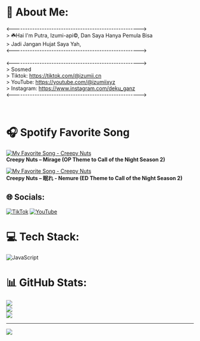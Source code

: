 # 💫 About Me:
<-----------------------------------------------------><br>> ☘️Hai I'm Putra, Izumi-api©, Dan Saya Hanya Pemula Bisa<br>> Jadi Jangan Hujat Saya Yah,<br><-----------------------------------------------------><br><br><-----------------------------------------------------><br>> Sosmed<br>> Tiktok: https://tiktok.com/@izumii.cn<br>> YouTube: https://youtube.com/@izumiixyz<br>> Instagram: https://www.instagram.com/deku_ganz<br><-----------------------------------------------------><br><br><br>

# 🎧 Spotify Favorite Song
[![My Favorite Song - Creepy Nuts](https://i.scdn.co/image/ab67616d0000b27365be90eeef17d56739f00906)](https://open.spotify.com/track/3GVNp2UgIp2TN3ra67cxdg)  
**Creepy Nuts – Mirage (OP Theme to Call of the Night Season 2)**

[![My Favorite Song - Creepy Nuts](https://i.scdn.co/image/ab67616d0000b273d303705b63b5c8ad1c796841)](https://open.spotify.com/track/1C5jZ3xvS4wSVt5pWfjRBX)  
**Creepy Nuts – 眠れ - Nemure (ED Theme to Call of the Night Season 2)**

## 🌐 Socials:
[![TikTok](https://img.shields.io/badge/TikTok-%23000000.svg?logo=TikTok&logoColor=white)](https://tiktok.com/@izumii.cn) [![YouTube](https://img.shields.io/badge/YouTube-%23FF0000.svg?logo=YouTube&logoColor=white)](https://youtube.com/@izumiixyz) 

# 💻 Tech Stack:
![JavaScript](https://img.shields.io/badge/javascript-%23323330.svg?style=for-the-badge&logo=javascript&logoColor=%23F7DF1E)
# 📊 GitHub Stats:
![](https://github-readme-stats.vercel.app/api?username=izuku-mii&theme=tokyonight&hide_border=false&include_all_commits=false&count_private=false)<br/>
![](https://nirzak-streak-stats.vercel.app/?user=izuku-mii&theme=tokyonight&hide_border=false)<br/>
![](https://github-readme-stats.vercel.app/api/top-langs/?username=izuku-mii&theme=tokyonight&hide_border=false&include_all_commits=false&count_private=false&layout=compact)

---
[![](https://visitcount.itsvg.in/api?id=izuku-mii&icon=0&color=0)](https://visitcount.itsvg.in)

<!-- Proudly created with GPRM ( https://gprm.itsvg.in ) -->
